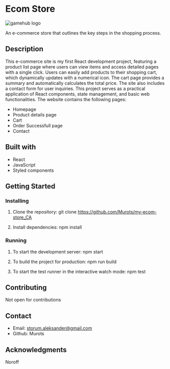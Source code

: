 # Ecom Store

<picture>
    <img alt="gamehub logo" src="https://github.com/Murots/My-images/blob/main/Ecom_ss-compressed.jpg">
</picture>

An e-commerce store that outlines the key steps in the shopping process.

## Description

This e-commerce site is my first React development project, featuring a product list page where users can view items and access detailed pages with a single click. Users can easily add products to their shopping cart, which dynamically updates with a numerical icon. The cart page provides a summary and automatically calculates the total price. The site also includes a contact form for user inquiries. This project serves as a practical application of React components, state management, and basic web functionalities. The website contains the following pages:

- Homepage
- Product details page
- Cart
- Order Successfull page
- Contact

## Built with

- React
- JavaScript
- Styled components

## Getting Started

### Installing

1. Clone the repository: git clone https://github.com/Murots/my-ecom-store_CA

2. Install dependencies: npm install

### Running

1. To start the development server: npm start

2. To build the project for production: npm run build

3. To start the test runner in the interactive watch mode: npm test

## Contributing

Not open for contributions

## Contact

- Email: storum.aleksander@gmail.com
- Github: Murots

## Acknowledgments

Noroff
